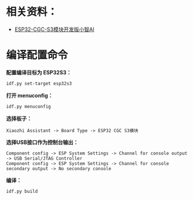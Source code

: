 # 相关资料：
- [ESP32-CGC-S3模块开发版小智AI](https://www.wdmomo.fun:81/doc/index.html?file=001_%E8%AE%BE%E8%AE%A1%E9%A1%B9%E7%9B%AE/0001_%E5%B0%8F%E6%99%BAAI/007_ESP32-CGC-S3%E6%A8%A1%E5%9D%97%E5%BC%80%E5%8F%91%E7%89%88%E5%B0%8F%E6%99%BAAI)

# 编译配置命令

**配置编译目标为 ESP32S3：**

```bash
idf.py set-target esp32s3
```

**打开 menuconfig：**

```bash
idf.py menuconfig
```

**选择板子：**

```
Xiaozhi Assistant -> Board Type -> ESP32 CGC S3模块
```

**选择USB接口作为控制台输出：**

```
Component config -> ESP System Settings -> Channel for console output -> USB Serial/JTAG Controller
Component config -> ESP System Settings -> Channel for console secondary output -> No secondary console
```

**编译：**

```bash
idf.py build
```
